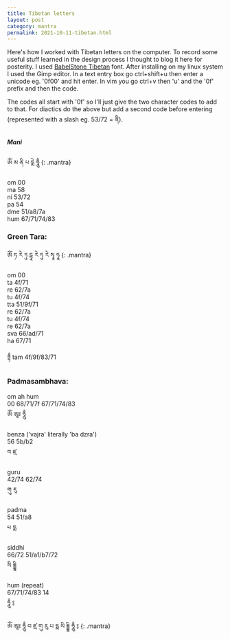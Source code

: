 ```yaml
---
title: Tibetan letters
layout: post
category: mantra
permalink: 2021-10-11-tibetan.html
---
```


Here's how I worked with Tibetan letters on the computer. To record some useful stuff learned in the design process I thought to blog it here for posterity. I used [BabelStone Tibetan](https://babelstone.co.uk/Fonts/Tibetan.html) font. After installing on my linux system I used the Gimp editor. In a text entry box go ctrl+shift+u then enter a unicode eg. '0f00' and hit enter. In vim you go ctrl+v then 'u' and the '0f' prefix and then the code.  

The codes all start with '0f' so I'll just give the two character codes to add to that. For diactics do the above but add a second code before entering (represented with a slash eg. 53/72 = ནི).  

##### Mani 

ༀ མ ནི པ དྨེ ཧཱུྃ
{: .mantra} 

om 00  
ma 58  
ni 53/72  
pa 54  
dme 51/a8/7a  
hum 67/71/74/83  

### Green Tara:  

ༀ ཏ རེ ཏུ དྟཱ རེ ཏུ རེ སྭཱ ཧཱ
{: .mantra} 

om 00  
ta 4f/71  
re 62/7a  
tu 4f/74  
tta 51/9f/71  
re 62/7a  
tu 4f/74  
re 62/7a  
sva 66/ad/71  
ha 67/71  

ཏྟྃ tam 4f/9f/83/71


### Padmasambhava:  
om ah hum  
00 68/71/7f 67/71/74/83  
ༀ ཨཱཿ ཧཱུྃ   

benza ('vajra' literally 'ba dzra')  
56 5b/b2  
བ ཛྲ  

guru  
42/74 62/74  
གུ རུ  

padma  
54 51/a8  
པ དྨ  

siddhi  
66/72 51/a1/b7/72  
སི དྡྷི  

hum (repeat)   
67/71/74/83 14  
ཧཱུྃ ༔  


ༀ ཨཱཿ ཧཱུྃ  བ ཛྲ གུ རུ པ དྨ སི དྡྷི ཧཱུྃ ༔
{: .mantra} 

